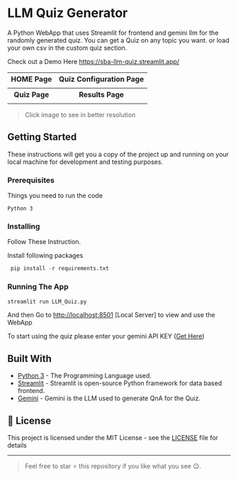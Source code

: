 # LLM Quiz Generator
A Python WebApp that uses Streamlit for frontend and gemini llm for the randomly generated quiz. You can get a Quiz on any topic you want. or load your own csv in the custom quiz section. 

Check out a Demo Here https://sba-llm-quiz.streamlit.app/

<table>
  <tr>
    <th>HOME Page</th>
    <th>Quiz Configuration Page</th>
  </tr>
  <tr>
    <td><img src=""/></td> 
    <td><img src=""/></td>
  </tr>
  <tr>
    <th>Quiz Page</th>
    <th>Results Page</th>
  </tr>
    <tr>
    <td><img src=""/></td> 
    <td><img src=""/></td>
  </tr>
</table>

> Click image to see in better resolution 


## Getting Started

These instructions will get you a copy of the project up and running on your local machine for development and testing purposes.

### Prerequisites

Things you need to run the code

```
Python 3
```
### Installing

Follow These Instruction.

Install following packages
```python 
 pip install -r requirements.txt
```

### Running The App
```python 
streamlit run LLM_Quiz.py
```
  And then Go to [http://localhost:8501](http://localhost:8501) [Local Server] to view and use the WebApp
  
  To start using the quiz please enter your gemini API KEY ([Get Here](https://ai.google.dev/gemini-api/docs/api-key))

## Built With

* [Python 3](https://www.python.org/) - The Programming Language used.
* [Streamlit](https://streamlit.io/) - Streamlit is open-source Python framework for data based frontend.
* [Gemini](https://ai.google.dev/gemini-api/docs) - Gemini is the LLM used to generate QnA for the Quiz.

## 📃 License

This project is licensed under the MIT License - see the [LICENSE](LICENSE) file for details

***
> Feel free to star ⭐ this repository if you like what you see 😉.

